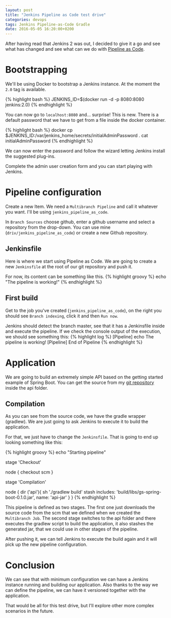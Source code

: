 ```yaml
---
layout: post
title: "Jenkins Pipeline as Code test drive"
categories: devops
tags: Jenkins Pipeline-as-Code Gradle
date: 2016-05-05 16:20:00+0200
---
```

After having read that Jenkins 2 was out, I decided to give it a go and see what has changed and see what can we do with [Pipeline as Code](https://wiki.jenkins-ci.org/display/JENKINS/2.0+Pipeline+as+Code).

# Bootstrapping #

We'll be using Docker to bootstrap a Jenkins instance. At the moment the `2.0` tag is available.

{% highlight bash %}
JENKINS_ID=$(docker run -d -p 8080:8080 jenkins:2.0)
{% endhighlight %}

You can now go to `localhost:8080` and... surprise!
This is new. There is a default password that we have to get from a file inside the docker container.

{% highlight bash %}
docker cp $JENKINS_ID:/var/jenkins_home/secrets/initialAdminPassword .
cat initialAdminPassword
{% endhighlight %}

We can now enter the password and follow the wizard letting Jenkins install the suggested plug-ins.

Complete the admin user creation form and you can start playing with Jenkins.

# Pipeline configuration #

Create a new Item. We need a `Multibranch Pipeline` and call it whatever you want. I'll be using `jenkins_pipeline_as_code`.

In `Branch Sources` choose github, enter a github username and select a repository from the drop-down.
You can use mine (`driv/jenkins_pipeline_as_code`) or create a new Github repository.

## Jenkinsfile ##

Here is where we start using Pipeline as Code. We are going to create a new `Jenkinsfile` at the root of our git repository and push it.

For now, its content can be something like this.
{% highlight groovy %}
echo "The pipeline is working!"
{% endhighlight %}

## First build ##

Get to the job you've created (`jenkins_pipeline_as_code`), on the right you should see `Branch indexing`, click it and then `Run now`.

Jenkins should detect the branch master, see that it has a Jenkinsfile inside and execute the pipeline. If we check the console output of the execution, we should see something this:
{% highlight log %}
[Pipeline] echo
The pipeline is working!
[Pipeline] End of Pipeline
{% endhighlight %}

# Application #

We are going to build an extremely simple API based on the getting started example of Spring Boot. You can get the source from my [git repository](https://github.com/driv/jenkins_pipeline_as_code) inside the api folder.

## Compilation ##

As you can see from the source code, we have the gradle wrapper (gradlew). We are just going to ask Jenkins to execute it to build the application.

For that, we just have to change the `Jenkinsfile`. That is going to end up looking something like this:

{% highlight groovy %}
echo "Starting pipeline"

stage 'Checkout'

node {
	checkout scm
}

stage 'Compilation'

node {
	dir ('api'){
		sh './gradlew build'
		stash includes: 'build/libs/gs-spring-boot-0.1.0.jar', name: 'api-jar'
	}
}
{% endhighlight %}

This pipeline is defined as two stages. The first one just downloads the source code from the scm that we defined when we created the `Multibranch Job`. The second stage switches to the api folder and there executes the gradlew script to build the application, it also stashes the generated jar, that we could use in other stages of the pipeline.

After pushing it, we can tell Jenkins to execute the build again and it will pick up the new pipeline configuration.

# Conclusion #

We can see that with minimum configuration we can have a Jenkins instance running and building our application. Also thanks to the way we can define the pipeline, we can have it versioned together with the application.

That would be all for this test drive, but I'll explore other more complex scenarios in the future.